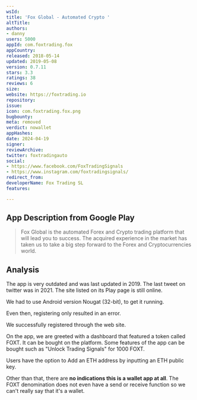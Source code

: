 ```yaml
---
wsId: 
title: 'Fox Global - Automated Crypto '
altTitle: 
authors:
- danny
users: 5000
appId: com.foxtrading.fox
appCountry: 
released: 2018-05-14
updated: 2019-05-08
version: 0.7.11
stars: 3.3
ratings: 38
reviews: 6
size: 
website: https://foxtrading.io
repository: 
issue: 
icon: com.foxtrading.fox.png
bugbounty: 
meta: removed
verdict: nowallet
appHashes: 
date: 2024-04-19
signer: 
reviewArchive: 
twitter: foxtradingauto
social:
- https://www.facebook.com/FoxTradingSignals
- https://www.instagram.com/foxtradingsignals/
redirect_from: 
developerName: Fox Trading SL
features: 

---
```


## App Description from Google Play 

> Fox Global is the automated Forex and Crypto trading platform that will lead you to success. The acquired experience in the market has taken us to take a big step forward to the Forex and Cryptocurrencies world.

## Analysis 

The app is very outdated and was last updated in 2019. The last tweet on twitter was in 2021. The site listed on its Play page is still online. 

We had to use Android version Nougat (32-bit), to get it running. 

Even then, registering only resulted in an error. 

We successfully registered through the web site. 

On the app, we are greeted with a dashboard that featured a token called FOXT. It can be bought on the platform. Some features of the app can be bought such as "Unlock Trading Signals" for 1000 FOXT. 

Users have the option to Add an ETH address by inputting an ETH public key. 

Other than that, there are **no indications this is a wallet app at all**. The FOXT denomination does not even have a send or receive function so we can't really say that it's a wallet. 



